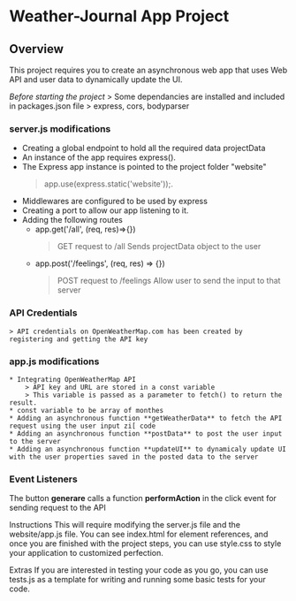 # Weather-Journal App Project
## Overview

This project requires you to create an asynchronous web app that uses Web API and user data to dynamically update the UI.

_Before starting the project_
    > Some dependancies are installed and included in packages.json file 
    > express, cors, bodyparser 

### server.js modifications

* Creating a global endpoint to hold all the required data projectData
* An instance of the app requires express().
* The Express app instance is pointed to the project folder "website" 
   > app.use(express.static('website'));.
* Middlewares are configured to be used by express
* Creating a port to allow our app listening to it.
* Adding the following routes
    * app.get('/all', (req, res)=>{})
        > GET request to /all
        > Sends projectData object to the user
    * app.post('/feelings', (req, res) => {})
        > POST request to /feelings
        > Allow user to send the input to that server

### API Credentials
    > API credentials on OpenWeatherMap.com has been created by registering and getting the API key

### app.js modifications
    * Integrating OpenWeatherMap API
        > API key and URL are stored in a const variable
        > This variable is passed as a parameter to fetch() to return the result.
    * const variable to be array of monthes
    * Adding an asynchronous function **getWeatherData** to fetch the API request using the user input zi[ code
    * Adding an asynchronous function **postData** to post the user input to the server
    * Adding an asynchronous function **updateUI** to dynamicaly update UI with the user properties saved in the posted data to the server

### Event Listeners

The button **generare** calls a function **performAction** in the click event for sending request to the API















Instructions
This will require modifying the server.js file and the website/app.js file. You can see index.html for element references, and once you are finished with the project steps, you can use style.css to style your application to customized perfection.

Extras
If you are interested in testing your code as you go, you can use tests.js as a template for writing and running some basic tests for your code.
